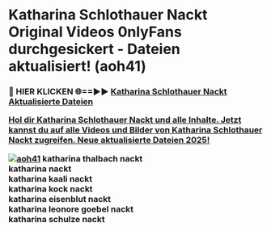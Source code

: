 # Katharina Schlothauer Nackt Original Videos 0nlyFans durchgesickert - Dateien aktualisiert! (aoh41)

<h3>🔴 HIER KLICKEN 🌐==►► <a href="https://tinyurl.com/h6vf6nb8" rel="nofollow">Katharina Schlothauer Nackt Aktualisierte Dateien

Hol dir Katharina Schlothauer Nackt und alle Inhalte. Jetzt kannst du auf alle Videos und Bilder von Katharina Schlothauer Nackt zugreifen. Neue aktualisierte Dateien 2025!

[![aoh41](https://i.imgur.com/sD4kR3V.gif)](https://tinyurl.com/h6vf6nb8)
katharina thalbach nackt<br>
katharina nackt<br>
katharina kaali nackt<br>
katharina kock nackt<br>
katharina eisenblut nackt<br>
katharina leonore goebel nackt<br>
katharina schulze nackt